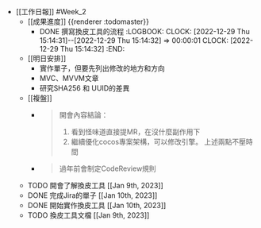 - [[工作日報]] #Week_2
	- [[成果進度]] {{renderer :todomaster}}
		- DONE 撰寫換皮工具的流程
		  :LOGBOOK:
		  CLOCK: [2022-12-29 Thu 15:14:31]--[2022-12-29 Thu 15:14:32] =>  00:00:01
		  CLOCK: [2022-12-29 Thu 15:14:32]
		  :END:
	- [[明日安排]]
		- 實作單子，但要先列出修改的地方和方向
		- MVC、MVVM文章
		- 研究SHA256 和 UUID的差異
	- [[複盤]]
		- > 開會內容結論：
		  > 1. 看到怪味道直接提MR，在沒什麼副作用下
		  > 2. 繼續優化cocos專案架構，可以修改引擎。
		  > 上述兩點不壓時間
		- > 過年前會制定CodeReview規則
	- TODO 開會了解換皮工具 [[Jan 9th, 2023]]
	- DONE 完成Jira的單子 [[Jan 10th, 2023]]
	- DONE 開始實作換皮工具 [[Jan 10th, 2023]]
	- TODO  換皮工具文檔 [[Jan 9th, 2023]]
